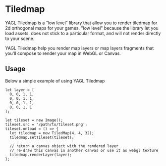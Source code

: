 Tiledmap
========

YAGL Tiledmap is a "low level" library that allow you to render tiledmap for 2d orthogonal maps for your games. "low level" because the library let you load assets, does not stick to a particular format, and will not render directly to your scene.

YAGL Tiledmap help you render map layers or map layers fragments that you'll compose to render your map in WebGL or Canvas.

## Usage

Below a simple example of using YAGL Tiledmap

```
let layer = [
  0, 0, 1, 1,
  0, 0, 1, 1,
  0, 0, 1, 1,
  0, 0, 1, 1
];

let tileset = new Image();
tileset.src = '/path/to/tileset.png';
tileset.onload = () => {
  let tiledmap = new TiledMap(4, 4, 32);
  tiledmap.setTileset(tileset);
  
  // return a canvas object with the rendered layer
  // re-draw this canvas in another canvas or use it as webgl texture
  tiledmap.renderLayer(layer);
};
```
